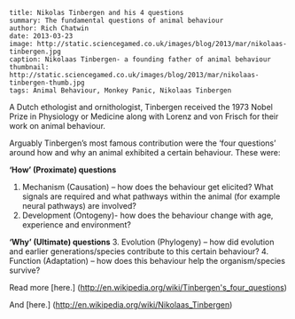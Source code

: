 ```
title: Nikolas Tinbergen and his 4 questions
summary: The fundamental questions of animal behaviour
author: Rich Chatwin
date: 2013-03-23
image: http://static.sciencegamed.co.uk/images/blog/2013/mar/nikolaas-tinbergen.jpg
caption: Nikolaas Tinbergen- a founding father of animal behaviour
thumbnail: http://static.sciencegamed.co.uk/images/blog/2013/mar/nikolaas-tinbergen-thumb.jpg
tags: Animal Behaviour, Monkey Panic, Nikolaas Tinbergen
```
A Dutch ethologist and ornithologist, Tinbergen received the 1973 Nobel Prize in Physiology or Medicine along with Lorenz and von Frisch for their work on animal behaviour.

Arguably Tinbergen’s most famous contribution were the ‘four questions’ around how and why an animal exhibited a certain behaviour. These were:

<!-- break -->

**‘How’ (Proximate) questions**
1.	Mechanism (Causation) – how does the behaviour get elicited? What signals are required and what pathways within the animal (for example neural pathways) are involved?
2.	Development (Ontogeny)- how does the behaviour change with age, experience and environment?

**‘Why’ (Ultimate) questions**
3.	Evolution (Phylogeny) – how did evolution and earlier generations/species contribute to this certain behaviour?
4.	Function (Adaptation) – how does this behaviour help the organism/species survive?



Read more [here.] (http://en.wikipedia.org/wiki/Tinbergen's_four_questions)

And [here.] (http://en.wikipedia.org/wiki/Nikolaas_Tinbergen)

